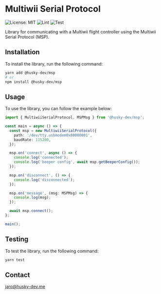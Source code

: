 # Multiwii Serial Protocol

![License: MIT](https://img.shields.io/badge/License-MIT-blue.svg)
![Lint](https://github.com/husky-dev/msp/workflows/lint/badge.svg)
![Test](https://github.com/husky-dev/msp/workflows/test/badge.svg)


Library for communicating with a Multiwii flight controller using the Multiwii Serial Protocol (MSP).

## Installation

To install the library, run the following command:

```bash
yarn add @husky-dev/msp
# or
npm install @husky-dev/msp
```

## Usage

To use the library, you can follow the example below:

```ts
import { MultiwiiSerialProtocol, MSPMsg } from '@husky-dev/msp';

const main = async () => {
  const msp = new MultiwiiSerialProtocol({
    path: '/dev/tty.usbmodem0x80000001',
    baudRate: 115200,
  });

  msp.on('connect', async () => {
    console.log('connected');
    console.log('beeper config', await msp.getBeeperConfig());
  });

  msp.on('disconnect', () => {
    console.log('disconnected');
  });

  msp.on('message', (msg: MSPMsg) => {
    console.log(msg);
  });

  await msp.connect();
};

main();
```

## Testing

To test the library, run the following command:

```bash
yarn test
```

## Contact

[jaro@husky-dev.me](mailto:jaro@husky-dev.me)
